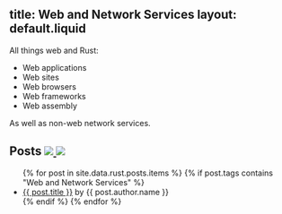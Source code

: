 title: Web and Network Services
layout: default.liquid
---

All things web and Rust:

* Web applications
* Web sites
* Web browsers
* Web frameworks
* Web assembly

As well as non-web network services.

<h2>
  Posts
  <a class="feedicon" href="/web-and-network-services/feed.rss" title="Web and Network Services RSS Feed">
    <img src="/images/feed-icon.svg" />
  </a>
  <a class="feedicon" href="/web-and-network-services/feed.json" title="Web and Network Services JSON Feed">
    <img src="/images/jsonfeed.png" />
  </a>
</h2>

<ul>
{% for post in site.data.rust.posts.items %}
  {% if post.tags contains "Web and Network Services" %}
  <li><a href="{{ post.url }}">{{ post.title }}</a> by {{ post.author.name }}</li>
  {% endif %}
{% endfor %}
</ul>
